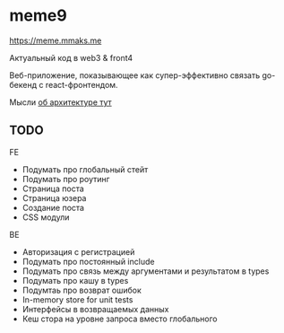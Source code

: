 # meme9

https://meme.mmaks.me

Актуальный код в web3 & front4

Веб-приложение, показывающее как супер-эффективно 
связать go-бекенд с react-фронтендом.

Мысли [об архитектуре тут](pages/pages.md)

## TODO

FE
* Подумать про глобальный стейт
* Подумать про роутинг
* Страница поста
* Страница юзера
* Создание поста
* CSS модули

BE
* Авторизация с регистрацией
* Подумать про постоянный include
* Подумать про связь между аргументами и результатом в types
* Подумать про кашу в types
* Подумтаь про возврат ошибок
* In-memory store for unit tests
* Интерфейсы в возвращаемых данных
* Кеш стора на уровне запроса вместо глобального

